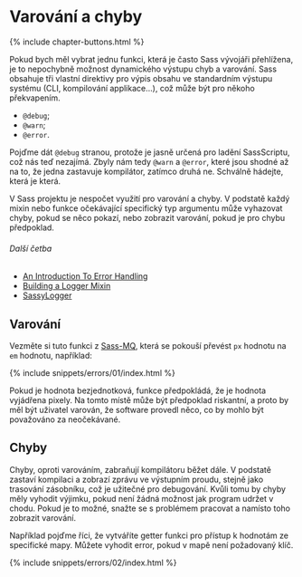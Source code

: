 
# Varování a chyby

{% include chapter-buttons.html %}

Pokud bych měl vybrat jednu funkci, která je často Sass vývojáři přehlížena, je to nepochybně možnost dynamického výstupu chyb a varování. Sass obsahuje tři vlastní direktivy pro výpis obsahu ve standardním výstupu systému (CLI, kompilování applikace…), což může být pro někoho překvapením.

* `@debug`;
* `@warn`;
* `@error`.

Pojďme dát `@debug` stranou, protože je jasně určená pro ladění SassScriptu, což nás teď nezajímá. Zbyly nám tedy `@warn` a `@error`, které jsou shodné až na to, že jedna zastavuje kompilátor, zatímco druhá ne. Schválně hádejte, která je která.

V Sass projektu je nespočet využití pro varování a chyby. V podstatě každý mixin nebo funkce očekávající specifický typ argumentu může vyhazovat chyby, pokud se něco pokazí, nebo zobrazit varování, pokud je pro chybu předpoklad.

###### Další četba

* [An Introduction To Error Handling](http://webdesign.tutsplus.com/tutorials/an-introduction-to-error-handling-in-sass--cms-19996)
* [Building a Logger Mixin](http://webdesign.tutsplus.com/tutorials/building-a-logger-mixin-in-sass--cms-22070)
* [SassyLogger](https://github.com/HugoGiraudel/SassyLogger)

## Varování

Vezměte si tuto funkci z [Sass-MQ](https://github.com/sass-mq/sass-mq), která se pokouší převést `px` hodnotu na `em` hodnotu, například:

{% include snippets/errors/01/index.html %}

Pokud je hodnota bezjednotková, funkce předpokládá, že je hodnota vyjádřena pixely. Na tomto místě může být předpoklad riskantní, a proto by měl být uživatel varován, že software provedl něco, co by mohlo být považováno za neočekávané.

## Chyby

Chyby, oproti varováním, zabraňují kompilátoru běžet dále. V podstatě zastaví kompilaci a zobrazí zprávu ve výstupním proudu, stejně jako trasování zásobníku, což je užitečné pro debugování. Kvůli tomu by chyby měly vyhodit výjimku, pokud není žádná možnost jak program udržet v chodu. Pokud je to možné, snažte se s problémem pracovat a namísto toho zobrazit varování.

Například pojďme říci, že vytváříte getter funkci pro přístup k hodnotám ze specifické mapy. Můžete vyhodit error, pokud v mapě není požadovaný klíč.

{% include snippets/errors/02/index.html %}
